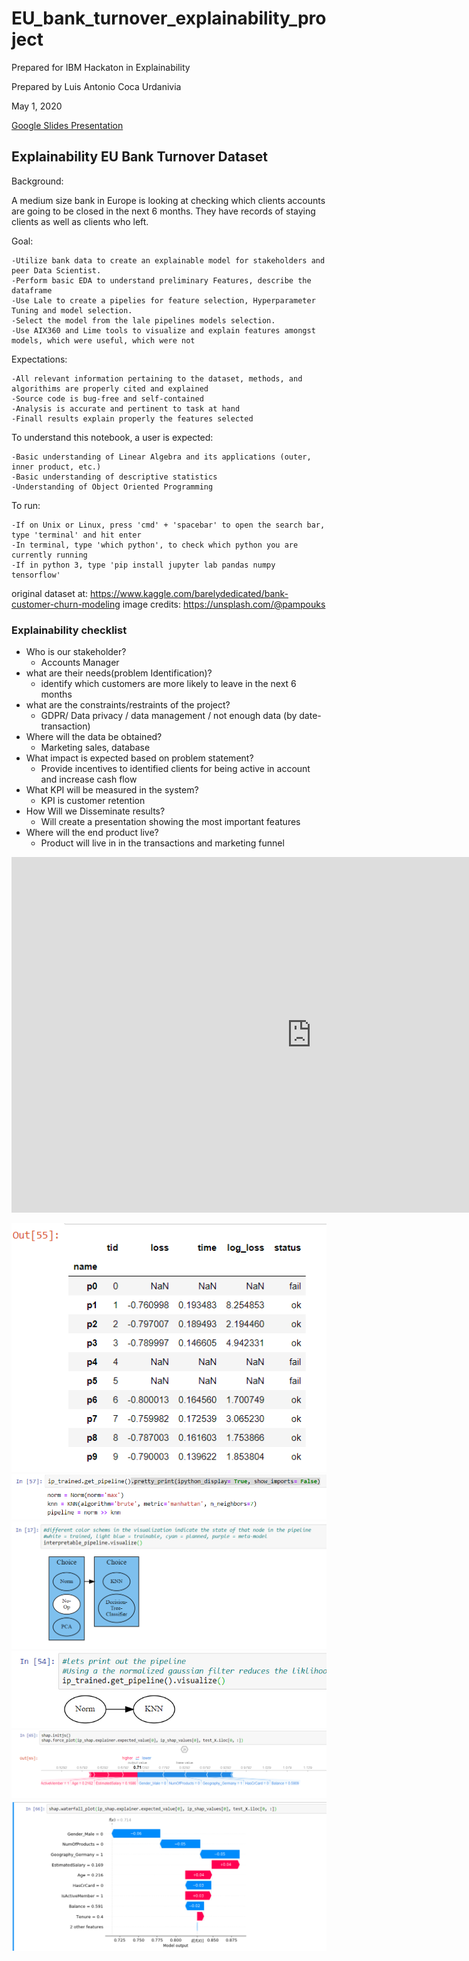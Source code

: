 # EU_bank_turnover_explainability_project


Prepared for IBM Hackaton in Explainability

Prepared by Luis Antonio Coca Urdanivia

May 1, 2020

[Google Slides Presentation](https://docs.google.com/presentation/d/1GNjeJhyTScEyZIehNiRVWG7gV_P4p9oi4ci7kCqzD7c/edit?usp=sharing)
## Explainability EU Bank Turnover Dataset
Background:

A medium size bank in Europe is looking at checking which clients accounts are going to be closed in the next 6 months. They have records of staying clients as well as clients who left.  

Goal:

    -Utilize bank data to create an explainable model for stakeholders and peer Data Scientist.
    -Perform basic EDA to understand preliminary Features, describe the dataframe
    -Use Lale to create a pipelies for feature selection, Hyperparameter Tuning and model selection.
    -Select the model from the lale pipelines models selection.
    -Use AIX360 and Lime tools to visualize and explain features amongst models, which were useful, which were not
    
    
Expectations:

    -All relevant information pertaining to the dataset, methods, and algorithims are properly cited and explained
    -Source code is bug-free and self-contained
    -Analysis is accurate and pertinent to task at hand
    -Finall results explain properly the features selected
    
To understand this notebook, a user is expected:

    -Basic understanding of Linear Algebra and its applications (outer, inner product, etc.)
    -Basic understanding of descriptive statistics
    -Understanding of Object Oriented Programming
    
To run:

    -If on Unix or Linux, press 'cmd' + 'spacebar' to open the search bar, type 'terminal' and hit enter
    -In terminal, type 'which python', to check which python you are currently running
    -If in python 3, type 'pip install jupyter lab pandas numpy tensorflow'
original dataset at: https://www.kaggle.com/barelydedicated/bank-customer-churn-modeling
image credits: https://unsplash.com/@pampouks


### Explainability checklist
+ Who is our stakeholder?
    + Accounts Manager
+ what are their needs(problem Identification)?
    + identify which customers are more likely to leave in the next 6 months
+ what are the constraints/restraints of the project?
    + GDPR/ Data privacy / data management / not enough data (by date-transaction)
+ Where will the data be obtained?
    + Marketing sales, database
+ What impact is expected based on problem statement?
    + Provide incentives to identified clients for being active in account and increase cash flow 
+ What KPI will be measured in the system?
    + KPI is customer retention
+ How Will we Disseminate results?
    + Will create a presentation showing the most important features
+ Where will the end product live?
    + Product will live in in the transactions and marketing funnel




<iframe src="https://docs.google.com/presentation/d/e/2PACX-1vT95y_G3QKmaJKfzIltYFLt6FiLSjgZLRNL5y0Ut2AZl-EFVp13xEh9OKEI0Ev0MG6zpZmBoKRKuIhA/embed?start=true&loop=true&delayms=5000" frameborder="0" width="960" height="569" allowfullscreen="true" mozallowfullscreen="true" webkitallowfullscreen="true"></iframe>

![alt text][PipelineSummary]
![alt text][HyperOut]
![alt text][PipeVizPlan]
![alt text][PipeVizFinal]
![alt text][ShapForce]
![alt text][ShapWater]












[PipelineSummary]: https://github.com/luisantoniococa/EU_bank_turnover_explainability_project/blob/master/PipelineSummary.png "Pipeline Summary"
[HyperOut]: https://github.com/luisantoniococa/EU_bank_turnover_explainability_project/blob/master/HyperparameterTunningOutput.png "Hyperparameter Tunning Output"
[PipeVizPlan]: https://github.com/luisantoniococa/EU_bank_turnover_explainability_project/blob/master/PipelineVizPlanned.png "Pipeline Visualization Planned"
[PipeVizFinal]: https://github.com/luisantoniococa/EU_bank_turnover_explainability_project/blob/master/PipelineVizFinal.png "Pipeline Visualization Final or Trained"
[ShapForce]: https://github.com/luisantoniococa/EU_bank_turnover_explainability_project/blob/master/ShapForcePlot.png "Shap Force Plot"
[ShapWater]: https://github.com/luisantoniococa/EU_bank_turnover_explainability_project/blob/master/ShapWaterfallPlot.png "Shap Waterfall Plot"
